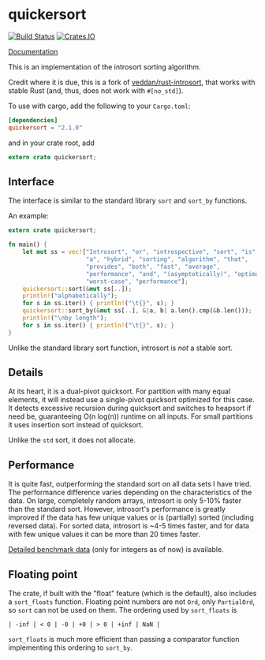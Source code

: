 # quickersort #

[![Build Status](https://travis-ci.org/notriddle/quickersort.svg)](https://travis-ci.org/notriddle/quickersort)
[![Crates.IO](https://img.shields.io/crates/v/quickersort.svg)](https://crates.io/crates/quickersort)

[Documentation](https://www.notriddle.com/rustdoc/quickersort/)

This is an implementation of the introsort sorting algorithm.

Credit where it is due, this is a fork of [veddan/rust-introsort], that works
with stable Rust (and, thus, does not work with `#[no_std]`).

[veddan/rust-introsort]: https://github.com/veddan/rust-introsort

To use with cargo, add the following to your `Cargo.toml`:
```toml
[dependencies]
quickersort = "2.1.0"
```
and in your crate root, add
```rust
extern crate quickersort;
```

## Interface ##
The interface is similar to the standard library `sort` and `sort_by` functions.

An example:
```rust
extern crate quickersort;

fn main() {
    let mut ss = vec!["Introsort", "or", "introspective", "sort", "is",
                      "a", "hybrid", "sorting", "algorithm", "that",
                      "provides", "both", "fast", "average",
                      "performance", "and", "(asymptotically)", "optimal",
                      "worst-case", "performance"];
    quickersort::sort(&mut ss[..]);
    println!("alphabetically");
    for s in ss.iter() { println!("\t{}", s); }
    quickersort::sort_by(&mut ss[..], &|a, b| a.len().cmp(&b.len()));
    println!("\nby length");
    for s in ss.iter() { println!("\t{}", s); }
}
```

Unlike the standard library sort function, introsort is _not_ a stable sort.

## Details ##
At its heart, it is a dual-pivot quicksort.
For partition with many equal elements, it will instead use a single-pivot quicksort optimized for this case.
It detects excessive recursion during quicksort and switches to heapsort if need be, guaranteeing O(n log(n)) runtime on all inputs.
For small partitions it uses insertion sort instead of quicksort.

Unlike the `std` sort, it does not allocate.

## Performance ##
It is quite fast, outperforming the standard sort on all data sets I have tried.
The performance difference varies depending on the characteristics of the data.
On large, completely random arrays, introsort is only 5-10% faster than the standard sort.
However, introsort's performance is greatly improved if the data has few unique values or is (partially) sorted (including reversed data).
For sorted data, introsort is ~4-5 times faster, and for data with few unique values it can be more than 20 times faster.

[Detailed benchmark data](perf.txt) (only for integers as of now) is available.

## Floating point ##
The crate, if built with the "float" feature (which is the default), also includes a `sort_floats` function.
Floating point numbers are not `Ord`, only `PartialOrd`, so `sort` can not be used on them.
The ordering used by `sort_floats` is
```
| -inf | < 0 | -0 | +0 | > 0 | +inf | NaN |
```
`sort_floats` is much more efficient than passing a comparator function implementing this ordering to `sort_by`.
